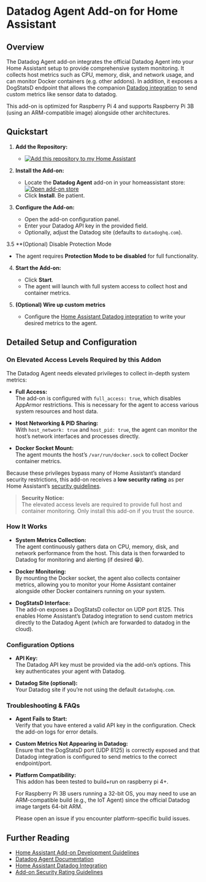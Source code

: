 # Datadog Agent Add-on for Home Assistant

## Overview

The Datadog Agent add-on integrates the official Datadog Agent into your Home Assistant setup to provide comprehensive system monitoring. It collects host metrics such as CPU, memory, disk, and network usage, and can monitor Docker containers (e.g. other addons). In addition, it exposes a DogStatsD endpoint that allows the companion [Datadog integration](https://github.com/rapdev-io/ha-datadog-metrics) to send custom metrics like sensor data to datadog.

This add-on is optimized for Raspberry Pi 4 and supports Raspberry Pi 3B (using an ARM-compatible image) alongside other architectures.

## Quickstart

1. **Add the Repository:**
   - [![Add this repository to my Home Assistant](https://my.home-assistant.io/badges/supervisor_add_addon_repository.svg)](https://my.home-assistant.io/redirect/supervisor_add_addon_repository/?repository_url=https%3A%2F%2Fgithub.com%2Frapdev-io%2Faddon-datadog-agent)

2. **Install the Add-on:**
   - Locate the **Datadog Agent** add-on in your homeassistant store: [![Open add-on store](https://my.home-assistant.io/badges/supervisor_store.svg)](https://my.home-assistant.io/redirect/supervisor_store/)
   - Click **Install**. Be patient.

3. **Configure the Add-on:**
   - Open the add-on configuration panel.
   - Enter your Datadog API key in the provided field.
   - Optionally, adjust the Datadog site (defaults to `datadoghq.com`).

3.5 **(Optional) Disable Protection Mode
   - The agent requires **Protection Mode to be disabled** for full functionality.

4. **Start the Add-on:**
   - Click **Start**.
   - The agent will launch with full system access to collect host and container metrics.

5. **(Optional) Wire up custom metrics**
   - Configure the [Home Assistant Datadog integration](https://github.com/rapdev-io/ha-datadog-metrics) to write your desired metrics to the agent.

## Detailed Setup and Configuration

### On Elevated Access Levels Required by this Addon

The Datadog Agent needs elevated privileges to collect in-depth system metrics:

- **Full Access:**  
  The add-on is configured with `full_access: true`, which disables AppArmor restrictions. This is necessary for the agent to access various system resources and host data.

- **Host Networking & PID Sharing:**  
  With `host_network: true` and `host_pid: true`, the agent can monitor the host’s network interfaces and processes directly.

- **Docker Socket Mount:**  
  The agent mounts the host’s `/var/run/docker.sock` to collect Docker container metrics.

Because these privileges bypass many of Home Assistant’s standard security restrictions, this add-on receives a **low security rating** as per Home Assistant’s [security guidelines](https://developers.home-assistant.io/docs/add-ons/presentation#security).  
> **Security Notice:**  
> The elevated access levels are required to provide full host and container monitoring. Only install this add-on if you trust the source.

### How It Works

- **System Metrics Collection:**  
  The agent continuously gathers data on CPU, memory, disk, and network performance from the host. This data is then forwarded to Datadog for monitoring and alerting (if desired :grin:).

- **Docker Monitoring:**  
  By mounting the Docker socket, the agent also collects container metrics, allowing you to monitor your Home Assistant container alongside other Docker containers running on your system.

- **DogStatsD Interface:**  
  The add-on exposes a DogStatsD collector on UDP port 8125. This enables Home Assistant’s Datadog integration to send custom metrics directly to the Datadog Agent (which are forwarded to datadog in the cloud).

### Configuration Options

- **API Key:**  
  The Datadog API key must be provided via the add-on’s options. This key authenticates your agent with Datadog.

- **Datadog Site (optional):**  
  Your Datadog site if you’re not using the default `datadoghq.com`.

### Troubleshooting & FAQs

- **Agent Fails to Start:**  
  Verify that you have entered a valid API key in the configuration. Check the add-on logs for error details.

- **Custom Metrics Not Appearing in Datadog:**  
  Ensure that the DogStatsD port (UDP 8125) is correctly exposed and that Datadog integration is configured to send metrics to the correct endpoint/port.

- **Platform Compatibility:**  
  This addon has been tested to build+run on raspberry pi 4+.
  
  For Raspberry Pi 3B users running a 32-bit OS, you may need to use an ARM-compatible build (e.g., the IoT Agent) since the official Datadog image targets 64-bit ARM.

  Please open an issue if you encounter platform-specific build issues.

## Further Reading

- [Home Assistant Add-on Development Guidelines](https://developers.home-assistant.io/docs/add-ons/)
- [Datadog Agent Documentation](https://docs.datadoghq.com/agent/)
- [Home Assistant Datadog Integration](https://www.home-assistant.io/integrations/datadog/)
- [Add-on Security Rating Guidelines](https://developers.home-assistant.io/docs/add-ons/presentation#security)

